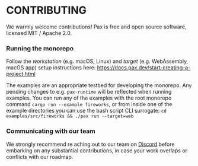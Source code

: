 # CONTRIBUTING

We warmly welcome contributions!  Pax is free and open source software, licensed MIT / Apache 2.0.

### Running the monorepo
Follow the *workstation* (e.g. macOS, Linux) and *target* (e.g. WebAssembly, macOS app) setup instructions here: https://docs.pax.dev/start-creating-a-project.html

The examples are an appropriate testbed for developing the monorepo.  Any pending changes to e.g. `pax-runtime` will be reflected
when running examples.  You can run any of the examples with the root monorepo command `cargo run --example fireworks`, or from inside one of the example directories you can use the bash script CLI surrogate: `cd examples/src/fireworks && ./pax run --target=web`

### Communicating with our team
We strongly recommend re aching out to our team on [Discord](https://discord.gg/Eq8KWAUc6b) before embarking on any substantial contributions, in
case your work overlaps or conflicts with our roadmap.  

